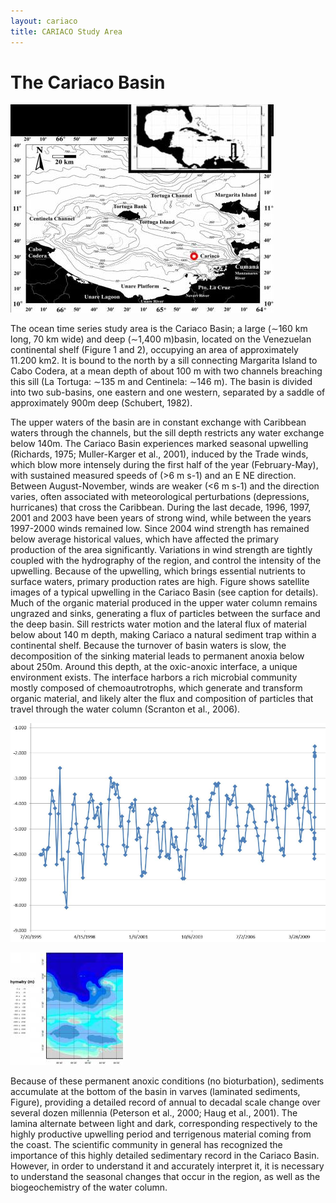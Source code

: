 ```yaml
---
layout: cariaco
title: CARIACO Study Area
---
```


# The Cariaco Basin

![Location and map of the Cariaco Basin](cariaco_map.jpg#right)

The ocean time series study area is the Cariaco Basin; a large (∼160 km long, 70 km wide) and deep (∼1,400 m)basin, located on the Venezuelan continental shelf (Figure 1 and 2), occupying an area of approximately 11.200 km2. It is bound to the north by a sill connecting Margarita Island to Cabo Codera, at a mean depth of about 100 m with two channels breaching this sill (La Tortuga: ∼135 m and Centinela: ∼146 m). The basin is divided into two sub-basins, one eastern and one western, separated by a saddle of approximately 900m deep (Schubert, 1982).

The upper waters of the basin are in constant exchange with Caribbean waters through the channels, but the sill depth restricts any water exchange below 140m. The Cariaco Basin experiences marked seasonal upwelling (Richards, 1975; Muller-Karger et al., 2001), induced by the Trade winds, which blow more intensely during the first half of the year (February-May), with sustained measured speeds of (>6 m s-1) and an E NE direction. Between August-November, winds are weaker (<6 m s-1) and the direction varies, often associated with meteorological perturbations (depressions, hurricanes) that cross the Caribbean. During the last decade, 1996, 1997, 2001 and 2003 have been years of strong wind, while between the years 1997-2000 winds remained low. Since 2004 wind strength has remained below average historical values, which have affected the primary production of the area significantly. Variations in wind strength are tightly coupled with the hydrography of the region, and control the intensity of the upwelling. Because of the upwelling, which brings essential nutrients to surface waters, primary production rates are high. Figure shows satellite images of a typical upwelling in the Cariaco Basin (see caption for details). Much of the organic material produced in the upper water column remains ungrazed and sinks, generating a flux of particles between the surface and the deep basin. Sill restricts water motion and the lateral flux of material below about 140 m depth, making Cariaco a natural sediment trap within a continental shelf. Because the turnover of basin waters is slow, the decomposition of the sinking material leads to permanent anoxia below about 250m. Around this depth, at the oxic-anoxic interface, a unique environment exists. The interface harbors a rich microbial community mostly composed of chemoautrotrophs, which generate and transform organic material, and likely alter the flux and composition of particles that travel through the water column (Scranton et al., 2006).

![cariaco timeseries](cariaco_timeseries.png)


![large_bati_cariaco_full](large_bati_cariaco_full.jpg#left)

Because of these permanent anoxic conditions (no bioturbation), sediments accumulate at the bottom of the basin in varves (laminated sediments, Figure), providing a detailed record of annual to decadal scale change over several dozen millennia (Peterson et al., 2000; Haug et al., 2001). The lamina alternate between light and dark, corresponding respectively to the highly productive upwelling period and terrigenous material coming from the coast. The scientific community in general has recognized the importance of this highly detailed sedimentary record in the Cariaco Basin. However, in order to understand it and accurately interpret it, it is necessary to understand the seasonal changes that occur in the region, as well as the biogeochemistry of the water column.
